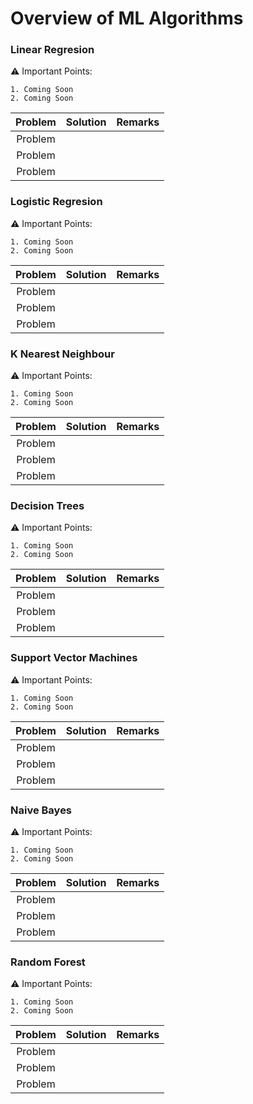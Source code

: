 # Overview of ML Algorithms

### Linear Regresion

:warning:  Important Points:

    1. Coming Soon
	2. Coming Soon



| Problem | Solution | Remarks |
| :---: | :---: | :---: |
| Problem |  |  |
| Problem |  |  |
| Problem |  |  |

### Logistic Regresion

:warning:  Important Points:

    1. Coming Soon
	2. Coming Soon



| Problem | Solution | Remarks |
| :---: | :---: | :---: |
| Problem |  |  |
| Problem |  |  |
| Problem |  |  |

### K Nearest Neighbour

:warning:  Important Points:

    1. Coming Soon
	2. Coming Soon



| Problem | Solution | Remarks |
| :---: | :---: | :---: |
| Problem |  |  |
| Problem |  |  |
| Problem |  |  |

### Decision Trees

:warning:  Important Points:

    1. Coming Soon
	2. Coming Soon



| Problem | Solution | Remarks |
| :---: | :---: | :---: |
| Problem |  |  |
| Problem |  |  |
| Problem |  |  |

### Support Vector Machines

:warning:  Important Points:

    1. Coming Soon
	2. Coming Soon



| Problem | Solution | Remarks |
| :---: | :---: | :---: |
| Problem |  |  |
| Problem |  |  |
| Problem |  |  |

### Naive Bayes

:warning:  Important Points:

    1. Coming Soon
	2. Coming Soon



| Problem | Solution | Remarks |
| :---: | :---: | :---: |
| Problem |  |  |
| Problem |  |  |
| Problem |  |  |

### Random Forest

:warning:  Important Points:

    1. Coming Soon
	2. Coming Soon



| Problem | Solution | Remarks |
| :---: | :---: | :---: |
| Problem |  |  |
| Problem |  |  |
| Problem |  |  |